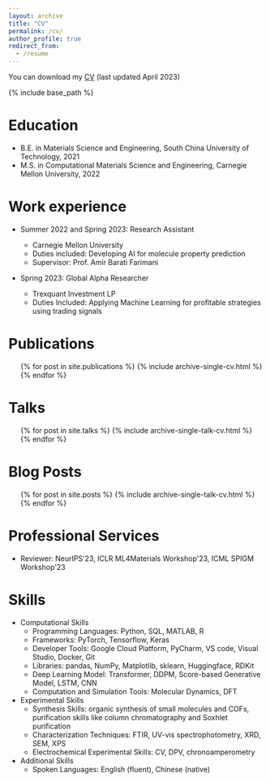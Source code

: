 ```yaml
---
layout: archive
title: "CV"
permalink: /cv/
author_profile: true
redirect_from:
  - /resume
---
```


You can download my [CV](http://ChangwenXu98.github.io/files/CV.pdf) (last updated April 2023)

{% include base_path %}

Education
======
* B.E. in Materials Science and Engineering, South China University of Technology, 2021
* M.S. in Computational Materials Science and Engineering, Carnegie Mellon University, 2022

Work experience
======
* Summer 2022 and Spring 2023: Research Assistant
  * Carnegie Mellon University
  * Duties included: Developing AI for molecule property prediction
  * Supervisor: Prof. Amir Barati Farimani

* Spring 2023: Global Alpha Researcher
  * Trexquant Investment LP
  * Duties Included: Applying Machine Learning for profitable strategies using trading signals

Publications
======
  <ul>{% for post in site.publications %}
    {% include archive-single-cv.html %}
  {% endfor %}</ul>
  
Talks
======
  <ul>{% for post in site.talks %}
    {% include archive-single-talk-cv.html %}
  {% endfor %}</ul>

Blog Posts
======
  <ul>{% for post in site.posts %}
    {% include archive-single-talk-cv.html %}
  {% endfor %}</ul>

Professional Services
======
* Reviewer: NeurIPS'23, ICLR ML4Materials Workshop'23, ICML SPIGM Workshop'23

Skills
======
* Computational Skills
  * Programming Languages: Python, SQL, MATLAB, R
  * Frameworks: PyTorch, Tensorflow, Keras
  * Developer Tools: Google Cloud Platform, PyCharm, VS code, Visual Studio, Docker, Git
  * Libraries: pandas, NumPy, Matplotlib, sklearn, Huggingface, RDKit
  * Deep Learning Model: Transformer, DDPM, Score-based Generative Model, LSTM, CNN
  * Computation and Simulation Tools: Molecular Dynamics, DFT
* Experimental Skills
  * Synthesis Skills: organic synthesis of small molecules and COFs, purification skills like column chromatography and Soxhlet purification
  * Characterization Techniques: FTIR, UV-vis spectrophotometry, XRD, SEM, XPS
  * Electrochemical Experimental Skills: CV, DPV, chronoamperometry
* Additional Skills
  * Spoken Languages: English (fluent), Chinese (native)
  

